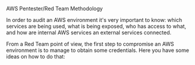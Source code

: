 AWS Pentester/Red Team Methodology

In order to audit an AWS environment it's very important to know: which services are being used, what is being exposed, who has access to what, and how are internal AWS services an external services connected.

From a Red Team point of view, the first step to compromise an AWS environment is to manage to obtain some credentials. Here you have some ideas on how to do that:
